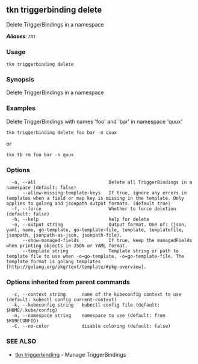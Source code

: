 ## tkn triggerbinding delete

Delete TriggerBindings in a namespace

***Aliases**: rm*

### Usage

```
tkn triggerbinding delete
```

### Synopsis

Delete TriggerBindings in a namespace

### Examples

Delete TriggerBindings with names 'foo' and 'bar' in namespace 'quux'

    tkn triggerbinding delete foo bar -n quux

or

    tkn tb rm foo bar -n quux


### Options

```
  -a, --all                           Delete all TriggerBindings in a namespace (default: false)
      --allow-missing-template-keys   If true, ignore any errors in templates when a field or map key is missing in the template. Only applies to golang and jsonpath output formats. (default true)
  -f, --force                         Whether to force deletion (default: false)
  -h, --help                          help for delete
  -o, --output string                 Output format. One of: (json, yaml, name, go-template, go-template-file, template, templatefile, jsonpath, jsonpath-as-json, jsonpath-file).
      --show-managed-fields           If true, keep the managedFields when printing objects in JSON or YAML format.
      --template string               Template string or path to template file to use when -o=go-template, -o=go-template-file. The template format is golang templates [http://golang.org/pkg/text/template/#pkg-overview].
```

### Options inherited from parent commands

```
  -c, --context string      name of the kubeconfig context to use (default: kubectl config current-context)
  -k, --kubeconfig string   kubectl config file (default: $HOME/.kube/config)
  -n, --namespace string    namespace to use (default: from $KUBECONFIG)
  -C, --no-color            disable coloring (default: false)
```

### SEE ALSO

* [tkn triggerbinding](tkn_triggerbinding.md)	 - Manage TriggerBindings

